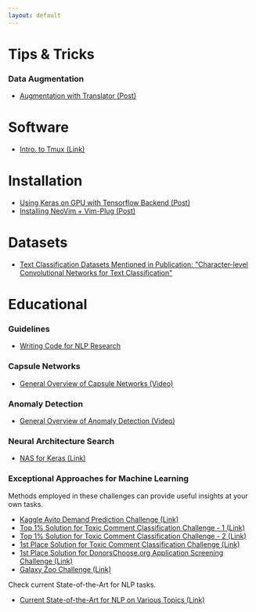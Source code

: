 ```yaml
---
layout: default
---
```


# Tips & Tricks

### Data Augmentation
*   [Augmentation with Translator (Post)](data_augmentation.md)

# Software
* [Intro. to Tmux (Link)](https://www.hamvocke.com/blog/a-quick-and-easy-guide-to-tmux/)

# Installation
*  [Using Keras on GPU with Tensorflow Backend (Post)](keras_gpu.md)
*  [Installing NeoVim + Vim-Plug (Post)](neovim_vimplug.md)

# Datasets
* [Text Classification Datasets Mentioned in Publication: "Character-level Convolutional Networks for Text Classification"](https://drive.google.com/drive/folders/0Bz8a_Dbh9Qhbfll6bVpmNUtUcFdjYmF2SEpmZUZUcVNiMUw1TWN6RDV3a0JHT3kxLVhVR2M)

# Educational

### Guidelines
*   [Writing Code for NLP Research](https://docs.google.com/presentation/d/17NoJY2SnC2UMbVegaRCWA7Oca7UCZ3vHnMqBV4SUayc/preview#slide=id.p)

### Capsule Networks
*   [General Overview of Capsule Networks (Video)](https://www.youtube.com/watch?v=pPN8d0E3900)

### Anomaly Detection
*   [General Overview of Anomaly Detection (Video)](https://www.youtube.com/watch?v=7dHyNPE9sgg)

### Neural Architecture Search
*   [NAS for Keras (Link)](https://autokeras.com/)

### Exceptional Approaches for Machine Learning
Methods employed in these challenges can provide useful insights at your own tasks.

*   [Kaggle Avito Demand Prediction Challenge (Link)](http://mlexplained.com/2018/08/18/kaggle-avito-demand-prediction-challenge-analysis-of-winning-submissions/)
*   [Top 1% Solution for Toxic Comment Classification Challenge - 1 (Link)](https://medium.com/@zake7749/top-1-solution-to-toxic-comment-classification-challenge-ea28dbe75054)
*   [Top 1% Solution for Toxic Comment Classification Challenge - 2 (Link)](https://sijunhe.github.io/blog/2018/05/01/kaggle-toxic-comment/)
*   [1st Place Solution for Toxic Comment Classification Challenge (Link)](https://www.kaggle.com/c/jigsaw-toxic-comment-classification-challenge/discussion/52557)
*   [1st Place Solution for DonorsChoose.org Application Screening Challenge (Link) ](https://www.kaggle.com/shadowwarrior/1st-place-solution)
*   [Galaxy Zoo Challenge (Link)](http://benanne.github.io/2014/04/05/galaxy-zoo.html)

Check current State-of-the-Art for NLP tasks.
* [Current State-of-the-Art for NLP on Various Topics (Link)](http://nlpprogress.com/)
